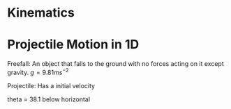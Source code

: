 # Kinematics

# Projectile Motion in 1D

Freefall: An object that falls to the ground with no forces acting on it except gravity. $g=9.81ms^{-2}$

Projectile: Has a initial velocity

theta = 38.1 below horizontal